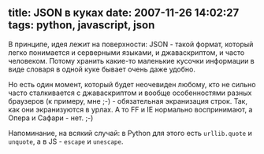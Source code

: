 title: JSON в куках
date: 2007-11-26 14:02:27
tags: python, javascript, json
----


В принципе, идея лежит на поверхности: JSON - такой формат, который легко понимается и серверными языками, и джаваскриптом, и часто человеком. Потому хранить какие-то маленькие кусочки информации в виде словаря в одной куке бывает очень даже удобно.

Но есть один момент, который будет неочевиден любому, кто не сильно часто сталкивается с джаваскриптом и вообще особенностями разных браузеров (к примеру, мне ;-) - обязательная экранизация строк. Так, как они экранизуются в урлах. А то FF и IE нормально воспринимают, а Опера и Сафари - нет. ;-)

Напоминание, на всякий случай: в Python для этого есть `urllib.quote` и `unquote`, а в JS - `escape` и `unescape`.
